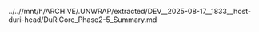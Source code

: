 ../..//mnt/h/ARCHIVE/.UNWRAP/extracted/DEV__2025-08-17__1833__host-duri-head/DuRiCore_Phase2-5_Summary.md